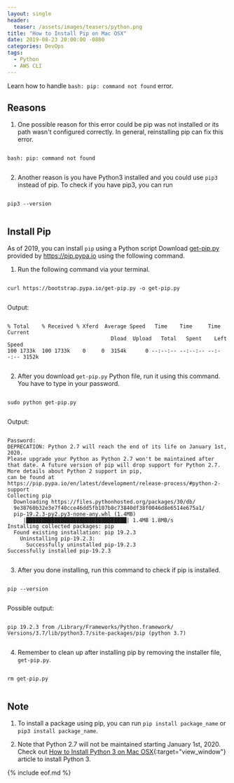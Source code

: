 ```yaml
---
layout: single
header:
  teaser: /assets/images/teasers/python.png
title: "How to Install Pip on Mac OSX"
date: 2019-08-23 20:00:00 -0800
categories: DevOps
tags:
  - Python
  - AWS CLI
---
```

Learn how to handle `bash: pip: command not found` error.  

## Reasons
1) One possible reason for this error could be pip was not installed or its path wasn't configured correctly. In general, reinstalling pip can fix this error.

<pre class='code'><code>
bash: pip: command not found

</code></pre>

2) Another reason is you have Python3 installed and you could use `pip3` instead of pip. To check if you have pip3, you can run

<pre class='code'><code>
pip3 --version

</code></pre>

## Install Pip
As of 2019, you can install `pip` using a Python script 
Download <a download='get-pip.py' href='https://bootstrap.pypa.io/get-pip.py'>get-pip.py</a> provided by https://pip.pypa.io using the following command. 

1) Run the following command via your terminal.    
<pre class='code'><code> 
curl https://bootstrap.pypa.io/get-pip.py -o get-pip.py

</code></pre>

Output:    

<pre class='code'><code> 
% Total    % Received % Xferd  Average Speed   Time    Time     Time  Current
                                 Dload  Upload   Total   Spent    Left  Speed
100 1733k  100 1733k    0     0  3154k      0 --:--:-- --:--:-- --:--:-- 3152k

</code></pre>

2) After you download `get-pip.py` Python file, run it using this command. You have to type in your password.    

<pre class='code'><code>
sudo python get-pip.py

</code></pre>

Output:   
<pre class='code'><code>
Password:  
DEPRECATION: Python 2.7 will reach the end of its life on January 1st, 2020.    
Please upgrade your Python as Python 2.7 won't be maintained after 
that date. A future version of pip will drop support for Python 2.7.   
More details about Python 2 support in pip,   
can be found at    
https://pip.pypa.io/en/latest/development/release-process/#python-2-support   
Collecting pip   
  Downloading https://files.pythonhosted.org/packages/30/db/     
  9e38760b32e3e7f40cce46dd5fb107b8c73840df38f0046d8e6514e675a1/   
  pip-19.2.3-py2.py3-none-any.whl (1.4MB)
     |████████████████████████████████| 1.4MB 1.8MB/s 
Installing collected packages: pip
  Found existing installation: pip 19.2.3
    Uninstalling pip-19.2.3:
      Successfully uninstalled pip-19.2.3
Successfully installed pip-19.2.3

</code></pre>

3) After you done installing, run this command to check if pip is installed.   

<pre class='code'><code>
pip --version

</code></pre>

Possible output:   

<pre class='code'><code>
pip 19.2.3 from /Library/Frameworks/Python.framework/
Versions/3.7/lib/python3.7/site-packages/pip (python 3.7)

</code></pre>

4) Remember to clean up after installing pip by removing the installer file, `get-pip.py`.  

<pre class='code'><code>
rm get-pip.py

</code></pre>

## Note
1) To install a package using pip, you can run `pip install package_name` or `pip3 install package_name`.    

2) Note that Python 2.7 will not be maintained starting January 1st, 2020. Check out [How to Install Python 3 on Mac OSX](https://jun711.github.io/devops/how-to-install-python3-on-mac-os/){:target="view_window"} article to install Python 3.   

{% include eof.md %}